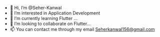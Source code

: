 - 👋 Hi, I’m @Seher-Kanwal
- 👀 I’m interested in Application Development
- 🌱 I’m currently learning Flutter ...
- 💞️ I’m looking to collaborate on Flutter...
- 📫 You can contact me through my email 
Seherkanwal156@gmail.com

<!---
Seher-Kanwal/Seher-Kanwal is a ✨ special ✨ repository because its `README.md` (this file) appears on your GitHub profile.
You can click the Preview link to take a look at your changes.
--->
